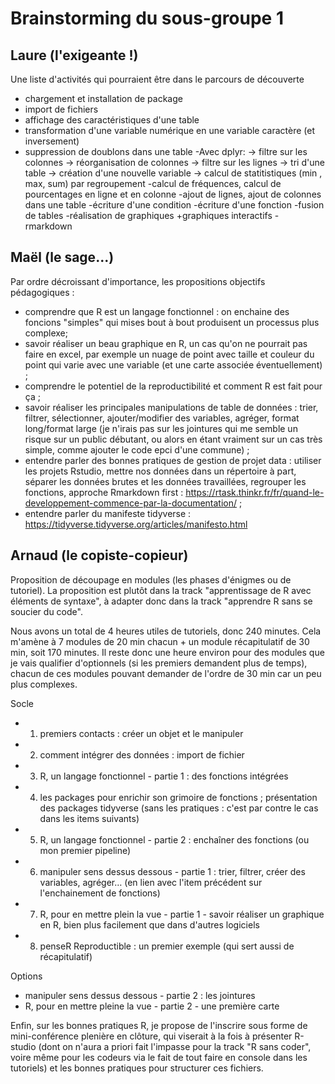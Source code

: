 # Brainstorming du sous-groupe 1

## Laure (l'exigeante !)

Une liste d'activités qui pourraient être dans le parcours de découverte

- chargement et installation de package
- import de fichiers
- affichage des caractéristiques d'une table
- transformation d'une variable numérique en une variable caractère (et inversement)
- suppression de doublons dans une table
-Avec dplyr:
  -> filtre sur les colonnes
  -> réorganisation de colonnes
  -> filtre sur les lignes
  -> tri d'une table
  -> création d'une nouvelle variable 
 -> calcul de statitistiques (min , max, sum) par regroupement
-calcul de fréquences, calcul de pourcentages en ligne et en colonne
-ajout de lignes, ajout de colonnes dans une table
-écriture d'une condition
-écriture d'une fonction
-fusion de tables
-réalisation de graphiques +graphiques interactifs
-rmarkdown

## Maël (le sage...)

Par ordre décroissant d'importance, les propositions objectifs pédagogiques : 

- comprendre que R est un langage fonctionnel : on enchaine des foncions "simples" qui mises bout à bout produisent un processus plus complexe;
- savoir réaliser un beau graphique en R, un cas qu'on ne pourrait pas faire en excel, par exemple un nuage de point avec taille et couleur du point qui varie avec une variable (et une carte associée éventuellement) ;  
- comprendre le potentiel de la reproductibilité et comment R est fait pour ça ;
- savoir réaliser les principales manipulations de table de données : trier, filtrer, sélectionner, ajouter/modifier des variables, agréger, format long/format large (je n'irais pas sur les jointures qui me semble un risque sur un public débutant, ou alors en étant vraiment sur un cas très simple, comme ajouter le code epci d'une commune) ;
- entendre parler des bonnes pratiques de gestion de projet data : utiliser les projets Rstudio, mettre nos données dans un répertoire à part, séparer les données brutes et les données travaillées, regrouper les fonctions, approche Rmarkdown first  : https://rtask.thinkr.fr/fr/quand-le-developpement-commence-par-la-documentation/ ;
- entendre parler du manifeste tidyverse : https://tidyverse.tidyverse.org/articles/manifesto.html

## Arnaud (le copiste-copieur)

Proposition de découpage en modules (les phases d'énigmes ou de tutoriel). La proposition est plutôt dans la track "apprentissage de R avec éléments de syntaxe", à adapter donc dans la track "apprendre R sans se soucier du code". 

Nous avons un total de 4 heures utiles de tutoriels, donc 240 minutes. Cela m'amène à 7 modules de 20 min chacun + un module récapitulatif de 30 min, soit 170 minutes. Il reste donc une heure environ pour des modules que je vais qualifier d'optionnels (si les premiers demandent plus de temps), chacun de ces modules pouvant demander de l'ordre de 30 min car un peu plus complexes.

Socle
- 1. premiers contacts : créer un objet et le manipuler  
- 2. comment intégrer des données : import de fichier 
- 3. R, un langage fonctionnel - partie 1 : des fonctions intégrées 
- 4. les packages pour enrichir son grimoire de fonctions ; présentation des packages tidyverse (sans les pratiques : c'est par contre le cas dans les items suivants)
- 5. R, un langage fonctionnel - partie 2 : enchaîner des fonctions (ou mon premier pipeline)
- 6. manipuler sens dessus dessous - partie 1 : trier, filtrer, créer des variables, agréger…  (en lien avec l'item précédent sur l'enchainement de fonctions)
- 7. R, pour en mettre plein la vue - partie 1 - savoir réaliser un graphique en R, bien plus facilement que dans d'autres logiciels
- 8. penseR Reproductible : un premier exemple (qui sert aussi de récapitulatif) 

Options
- manipuler sens dessus dessous - partie 2 : les jointures
- R, pour en mettre pleine la vue - partie 2 - une première carte

Enfin, sur les bonnes pratiques R, je propose de l'inscrire sous forme de mini-conférence plenière en clôture, qui viserait à la fois à présenter R-studio (dont on n'aura a priori fait l'impasse pour la track "R sans coder", voire même pour les codeurs via le fait de tout faire en console dans les tutoriels) et les bonnes pratiques pour structurer ces fichiers.

